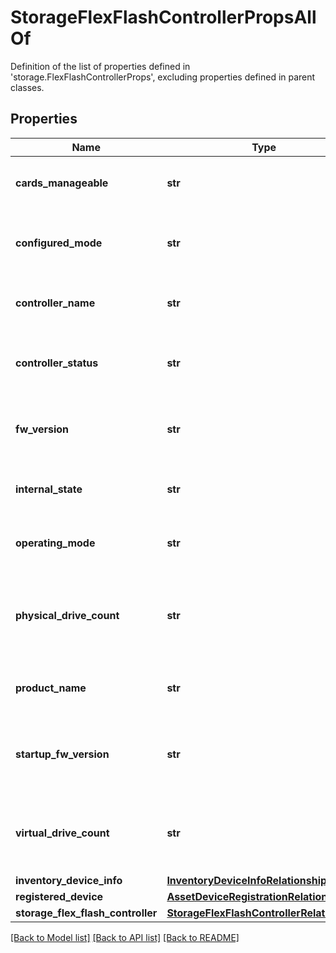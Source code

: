 # StorageFlexFlashControllerPropsAllOf

Definition of the list of properties defined in 'storage.FlexFlashControllerProps', excluding properties defined in parent classes.
## Properties
Name | Type | Description | Notes
------------ | ------------- | ------------- | -------------
**cards_manageable** | **str** | Manageable card on the flex flash controller. | [optional] 
**configured_mode** | **str** | Mode configured on the flex flash controller. | [optional] 
**controller_name** | **str** | The current name of the flex flash controller. | [optional] 
**controller_status** | **str** | The current status of the flex flash controller. | [optional] 
**fw_version** | **str** | Firmware version of the flex flash controller. | [optional] 
**internal_state** | **str** | Internal state of the flex flash controller. | [optional] 
**operating_mode** | **str** | Operating mode of flex flash controller. | [optional] 
**physical_drive_count** | **str** | Number of connected physical drives to a specific Flex flash controller. | [optional] 
**product_name** | **str** | Product name of the flex flash controller. | [optional] 
**startup_fw_version** | **str** | Startup firmware version of the Flex flash controller. | [optional] 
**virtual_drive_count** | **str** | Number of virtual drives for a specific Flex flash controller. | [optional] 
**inventory_device_info** | [**InventoryDeviceInfoRelationship**](InventoryDeviceInfoRelationship.md) |  | [optional] 
**registered_device** | [**AssetDeviceRegistrationRelationship**](AssetDeviceRegistrationRelationship.md) |  | [optional] 
**storage_flex_flash_controller** | [**StorageFlexFlashControllerRelationship**](StorageFlexFlashControllerRelationship.md) |  | [optional] 

[[Back to Model list]](../README.md#documentation-for-models) [[Back to API list]](../README.md#documentation-for-api-endpoints) [[Back to README]](../README.md)


